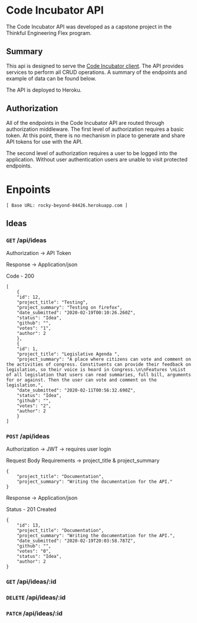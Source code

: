 # Code Incubator API

The Code Incubator API was developed as a capstone project in the Thinkful Engineering Flex program.

## Summary

This api is designed to serve the [Code Incubator client](https://github.com/Thorn51/code_incubator_client). The API provides services to perform all CRUD operations. A summary of the endpoints and example of data can be found below.

The API is deployed to Heroku.

## Authorization

All of the endpoints in the Code Incubator API are routed through authorization middleware. The first level of authorization requires a basic token. At this point, there is no mechanism in place to generate and share API tokens for use with the API.

The second level of authorization requires a user to be logged into the application. Without user authentication users are unable to visit protected endpoints.

# Enpoints

`[ Base URL: rocky-beyond-84426.herokuapp.com ]`

## Ideas

### `GET` /api/ideas

Authorization -> API Token

Response -> Application/json

Code - 200

    [
        {
        "id": 12,
        "project_title": "Testing",
        "project_summary": "Testing on firefox",
        "date_submitted": "2020-02-19T00:10:26.260Z",
        "status": "Idea",
        "github": "",
        "votes": "1",
        "author": 2
        },
        {
        "id": 1,
        "project_title": "Legislative Agenda ",
        "project_summary": "A place where citizens can vote and comment on the activities of congress. Constituents can provide their feedback on legislation, so their voice is heard in Congress.\n\nFeatures \nList of all legislation that users can read summaries, full bill, arguments for or against. Then the user can vote and comment on the legislation.",
        "date_submitted": "2020-02-11T00:56:32.690Z",
        "status": "Idea",
        "github": "",
        "votes": "2",
        "author": 2
        }
    ]

### `POST` /api/ideas

Authorization -> JWT -> requires user login

Request Body Requirements -> project_title & project_summary

    {
        "project_title": "Documentation",
        "project_summary": "Writing the documentation for the API."
    }

Response -> Application/json

Status - 201 Created

    {
        "id": 13,
        "project_title": "Documentation",
        "project_summary": "Writing the documentation for the API.",
        "date_submitted": "2020-02-19T20:03:58.787Z",
        "github": "",
        "votes": "0",
        "status": "Idea",
        "author": 2
    }

### `GET` /api/ideas/:id

### `DELETE` /api/ideas/:id

### `PATCH` /api/ideas/:id
